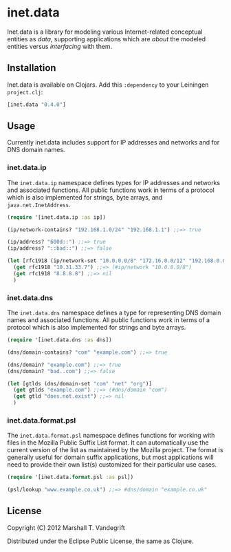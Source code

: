 # inet.data

Inet.data is a library for modeling various Internet-related conceptual
entities as *data*, supporting applications which are *about* the modeled
entities versus *interfacing* with them.

## Installation

Inet.data is available on Clojars.  Add this `:dependency` to your Leiningen
`project.clj`:

```clj
[inet.data "0.4.0"]
```

## Usage

Currently inet.data includes support for IP addresses and networks and for DNS
domain names.

### inet.data.ip

The `inet.data.ip` namespace defines types for IP addresses and networks and
associated functions.  All public functions work in terms of a protocol which
is also implemented for strings, byte arrays, and `java.net.InetAddress`.

```clj
(require '[inet.data.ip :as ip])

(ip/network-contains? "192.168.1.0/24" "192.168.1.1") ;;=> true

(ip/address? "600d::") ;;=> true
(ip/address? "::bad::") ;;=> false

(let [rfc1918 (ip/network-set "10.0.0.0/8" "172.16.0.0/12" "192.168.0.0/16")]
  (get rfc1918 "10.31.33.7") ;;=> (#ip/network "10.0.0.0/8")
  (get rfc1918 "8.8.8.8") ;;=> nil
  )
```

### inet.data.dns

The `inet.data.dns` namespace defines a type for representing DNS domain names
and associated functions.  All public functions work in terms of a protocol
which is also implemented for strings and byte arrays.

```clj
(require '[inet.data.dns :as dns])

(dns/domain-contains? "com" "example.com") ;;=> true

(dns/domain? "example.com") ;;=> true
(dns/domain? "bad..com") ;;=> false

(let [gtlds (dns/domain-set "com" "net" "org")]
  (get gtlds "example.com") ;;=> (#dns/domain "com")
  (get gtld "does.not.exist") ;;=> nil
  )
```

### inet.data.format.psl

The `inet.data.format.psl` namespace defines functions for working with files
in the Mozilla Public Suffix List format.  It can automatically use the current
version of the list as maintained by the Mozilla project.  The format is
generally useful for domain suffix applications, but most applications will
need to provide their own list(s) customized for their particular use cases.

```clj
(require '[inet.data.format.psl :as psl])

(psl/lookup "www.example.co.uk") ;;=> #dns/domain "example.co.uk"
```

## License

Copyright (C) 2012 Marshall T. Vandegrift

Distributed under the Eclipse Public License, the same as Clojure.
